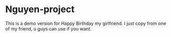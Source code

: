 # Nguyen-project
This is a demo version for Happy Birthday my girlfriend.
I just copy from one of my friend, u guys can use if you want.
